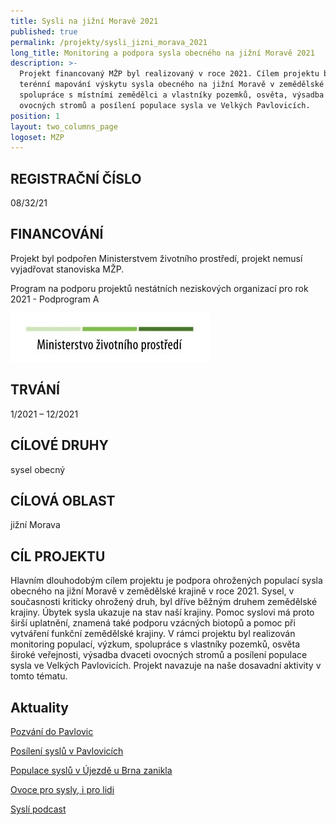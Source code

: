 ```yaml
---
title: Sysli na jižní Moravě 2021
published: true
permalink: /projekty/sysli_jizni_morava_2021
long_title: Monitoring a podpora sysla obecného na jižní Moravě 2021
description: >-
  Projekt financovaný MŽP byl realizovaný v roce 2021. Cílem projektu bylo
  terénní mapování výskytu sysla obecného na jižní Moravě v zemědělské krajině,
  spolupráce s místními zemědělci a vlastníky pozemků, osvěta, výsadba dvaceti
  ovocných stromů a posílení populace sysla ve Velkých Pavlovicích. 
position: 1
layout: two_columns_page
logoset: MZP
---
```

## REGISTRAČNÍ ČÍSLO

08/32/21

## FINANCOVÁNÍ

Projekt byl podpořen Ministerstvem životního prostředí, projekt nemusí vyjadřovat stanoviska MŽP.

Program na podporu projektů nestátních neziskových organizací pro rok 2021 - Podprogram A

![](/media/OPEU-Logo-MZP_20141218v.JPG)

## TRVÁNÍ

1/2021 – 12/2021

## CÍLOVÉ DRUHY

sysel obecný

## CÍLOVÁ OBLAST

jižní Morava

## CÍL PROJEKTU

Hlavním dlouhodobým cílem projektu je podpora ohrožených populací sysla obecného na jižní Moravě v zemědělské krajině v roce 2021. Sysel, v současnosti kriticky ohrožený druh, byl dříve běžným druhem zemědělské krajiny. Úbytek sysla ukazuje na stav naší krajiny. Pomoc syslovi má proto širší uplatnění, znamená také podporu vzácných biotopů a pomoc při vytváření funkční zemědělské krajiny. V rámci projektu byl realizován monitoring populací, výzkum, spolupráce s vlastníky pozemků, osvěta široké veřejnosti, výsadba dvaceti ovocných stromů a posílení populace sysla ve Velkých Pavlovicích. Projekt navazuje na naše dosavadní aktivity v tomto tématu.

## Aktuality
[Pozvání do Pavlovic](https://www.syslinavinici.cz/news/pozv%C3%A1n%C3%AD-do-pavlovic)

[Posílení syslů v Pavlovicích](https://www.syslinavinici.cz/news/pos%C3%ADlen%C3%AD-sysl%C5%AF-v-pavlovic%C3%ADch)

[Populace syslů v Újezdě u Brna zanikla](https://www.syslinavinici.cz/news/populace-sysl%C5%AF-v-%C3%BAjezd%C4%9B-u-brna-zanikla)

[Ovoce pro sysly, i pro lidi](https://www.syslinavinici.cz/news/ovoce-pro-sysly-i-pro-lidi)

[Syslí podcast](https://www.syslinavinici.cz/news/sysl%C3%AD-podcast)
